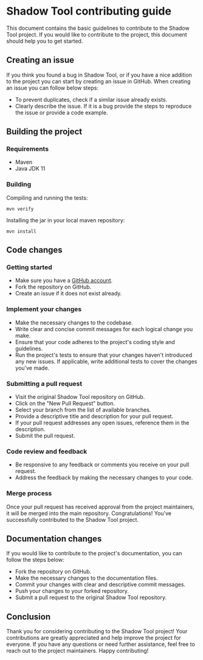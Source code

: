 # Shadow Tool contributing guide

This document contains the basic guidelines to contribute to the Shadow Tool project. If you would like to contribute
to the project, this document should help you to get started.

## Creating an issue

If you think you found a bug in Shadow Tool, or if you have a nice addition to the project you can start by creating
an issue in GitHub. When creating an issue you can follow below steps:

- To prevent duplicates, check if a similar issue already exists.
- Clearly describe the issue. If it is a bug provide the steps to reproduce the issue or provide a code example.

## Building the project

### Requirements

- Maven
- Java JDK 11

### Building

Compiling and running the tests:

```shell
mvn verify
```

Installing the jar in your local maven repository:

```shell
mvn install
```

## Code changes

### Getting started

- Make sure you have a [GitHub account](https://github.com/signup/free).
- Fork the repository on GitHub.
- Create an issue if it does not exist already.

### Implement your changes

- Make the necessary changes to the codebase.
- Write clear and concise commit messages for each logical change you make.
- Ensure that your code adheres to the project's coding style and guidelines.
- Run the project's tests to ensure that your changes haven't introduced any new issues.
  If applicable, write additional tests to cover the changes you've made.

### Submitting a pull request

- Visit the original Shadow Tool repository on GitHub.
- Click on the "New Pull Request" button.
- Select your branch from the list of available branches.
- Provide a descriptive title and description for your pull request.
- If your pull request addresses any open issues, reference them in the description.
- Submit the pull request.

### Code review and feedback

- Be responsive to any feedback or comments you receive on your pull request.
- Address the feedback by making the necessary changes to your code.

### Merge process

Once your pull request has received approval from the project maintainers, it will be merged into the main repository.
Congratulations! You've successfully contributed to the Shadow Tool project.

## Documentation changes

If you would like to contribute to the project's documentation, you can follow the steps below:

- Fork the repository on GitHub.
- Make the necessary changes to the documentation files.
- Commit your changes with clear and descriptive commit messages.
- Push your changes to your forked repository.
- Submit a pull request to the original Shadow Tool repository.

## Conclusion

Thank you for considering contributing to the Shadow Tool project! Your contributions are greatly appreciated and help
improve the project for everyone. If you have any questions or need further assistance, feel free to reach out to the
project maintainers. Happy contributing!